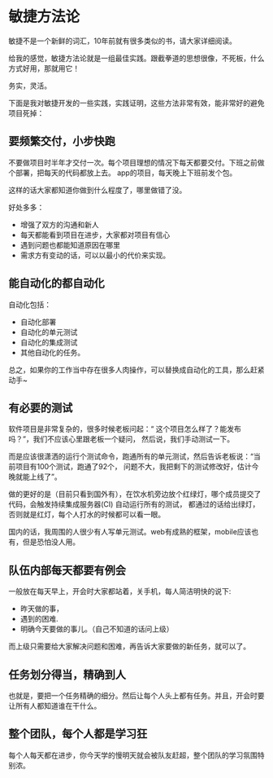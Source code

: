 # 敏捷方法论

敏捷不是一个新鲜的词汇，10年前就有很多类似的书，请大家详细阅读。

给我的感觉，敏捷方法论就是一组最佳实践。跟截拳道的思想很像，不死板，什么方式好用，那就用它！

务实，灵活。

下面是我对敏捷开发的一些实践，实践证明，这些方法非常有效，能非常好的避免项目死掉：

## 要频繁交付，小步快跑

不要做项目时半年才交付一次。每个项目理想的情况下每天都要交付。下班之前做个部署，把每天的代码都放上去。
app的项目，每天晚上下班前发个包。

这样的话大家都知道你做到什么程度了，哪里做错了没。

好处多多：

- 增强了双方的沟通和新人
- 每天都能看到项目在进步，大家都对项目有信心
- 遇到问题也都能知道原因在哪里
- 需求方有变动的话，可以以最小的代价来实现。

## 能自动化的都自动化

自动化包括：

- 自动化部署
- 自动化的单元测试
- 自动化的集成测试
- 其他自动化的任务。

总之，如果你的工作当中存在很多人肉操作，可以替换成自动化的工具，那么赶紧动手~

## 有必要的测试

软件项目是非常复杂的，很多时候老板问起：“ 这个项目怎么样了？能发布吗？”，我们不应该心里跟老板一个疑问，
然后说，我们手动测试一下。

而是应该很潇洒的运行个测试命令，跑通所有的单元测试，然后告诉老板说：“当前项目有100个测试，跑通了92个，
问题不大，我把剩下的测试修改好，估计今晚就能上线了”。

做的更好的是（目前只看到国外有），在饮水机旁边放个红绿灯，哪个成员提交了代码，会触发持续集成服务器(CI) 自动运行所有的测试，
都通过的话给出绿灯，否则就是红灯，每个人打水的时候都可以看一眼。

国内的话，我周围的人很少有人写单元测试。web有成熟的框架，mobile应该也有，但是恐怕没人用。

## 队伍内部每天都要有例会

一般放在每天早上，开会时大家都站着，关手机，每人简洁明快的说下:

- 昨天做的事，
- 遇到的困难.
- 明确今天要做的事儿。（自己不知道的话问上级）

而上级只需要给大家解决问题和困难，再告诉大家要做的新任务，就可以了。

## 任务划分得当，精确到人

也就是，要把一个任务精确的细分。然后让每个人头上都有任务。并且，开会时要让所有人都知道谁在干什么。

## 整个团队，每个人都是学习狂

每个人每天都在进步，你今天学的慢明天就会被队友赶超，整个团队的学习氛围特别浓。
